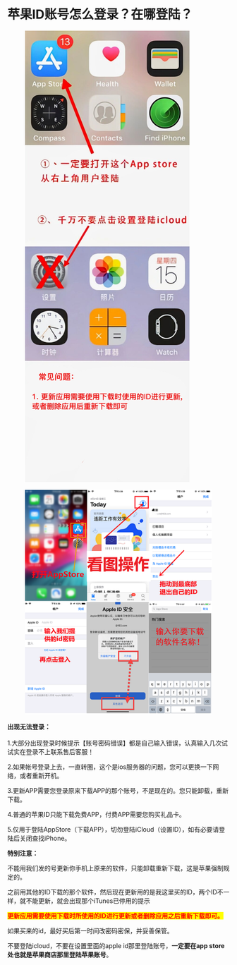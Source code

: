 # 苹果ID账号怎么登录？在哪登陆？

<figure><img src="../../.gitbook/assets/2437fa61b31ef95c11093ffaf6facb81.png" alt=""><figcaption></figcaption></figure>

<figure><img src="../../.gitbook/assets/c71d71c079669d373684403afdd5f8df (1).png" alt=""><figcaption></figcaption></figure>

**出现无法登录：**\
\
1.大部分出现登录时候提示【账号密码错误】都是自己输入错误，认真输入几次试试实在登录不上联系售后客服！

2.如果帐号登录上去，一直转圈，这个是ios服务器的问题，您可以更换一下网络，或者重新开机。

3.更新APP需要您登录原来下载APP的那个账号，不是现在的。您只能卸载，重新下载。

4.普通的苹果ID只能下载免费APP，付费APP需要您购买礼品卡。

5.仅用于登陆AppStore（下载APP），切勿登陆iCloud（设置ID），如有必要请登陆后关闭查找iPhone。

**特别注意：**

不能用我们发的号更新你手机上原来的软件，只能卸载重新下载，这是苹果强制规定的。

之前用其他的ID下载的那个软件，然后现在更新用的是我这里买的ID，两个ID不一样，就不能更新，就会出现那个iTunes已停用的提示

<mark style="color:red;">**更新应用需要使用下载时所使用的ID进行更新或者删除应用之后重新下载即可。**</mark>

如果买来的id，最好买后第一时间改密码密保，并妥善保管。

不要登陆icloud，不要在设置里面的apple id那里登陆账号，**一定要在app store处也就是苹果商店那里登陆苹果账号**。
